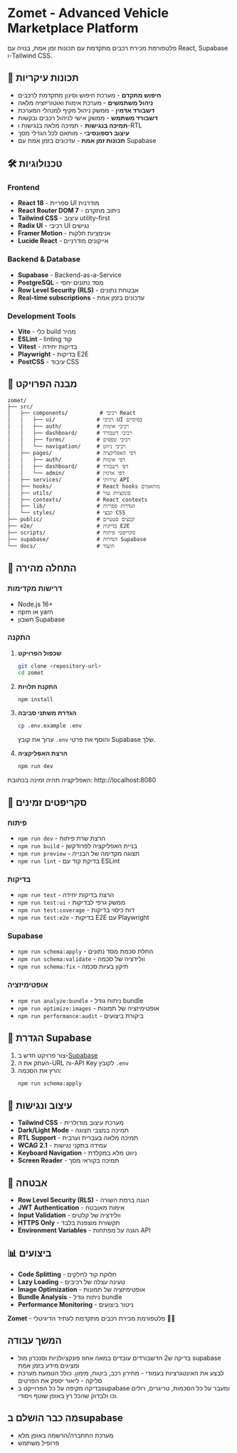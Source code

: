 # Zomet - Advanced Vehicle Marketplace Platform

פלטפורמת מכירת רכבים מתקדמת עם תכונות זמן אמת, בנויה עם React, Supabase ו-Tailwind CSS.

## 🚀 תכונות עיקריות

- **חיפוש מתקדם** - מערכת חיפוש וסינון מתקדמת לרכבים
- **ניהול משתמשים** - מערכת אימות ואוטוריזציה מלאה
- **דשבורד אדמין** - ממשק ניהול מקיף למנהלי המערכת
- **דשבורד משתמש** - ממשק אישי לניהול רכבים ובקשות
- **תמיכה בנגישות** - תמיכה מלאה בנגישות ו-RTL
- **עיצוב רספונסיבי** - מותאם לכל הגדלי מסך
- **תכונות זמן אמת** - עדכונים בזמן אמת עם Supabase

## 🛠️ טכנולוגיות

### Frontend
- **React 18** - ספריית UI מודרנית
- **React Router DOM 7** - ניתוב מתקדם
- **Tailwind CSS** - עיצוב utility-first
- **Radix UI** - רכיבי UI נגישים
- **Framer Motion** - אנימציות חלקות
- **Lucide React** - אייקונים מודרניים

### Backend & Database
- **Supabase** - Backend-as-a-Service
- **PostgreSQL** - מסד נתונים יחסי
- **Row Level Security (RLS)** - אבטחת נתונים
- **Real-time subscriptions** - עדכונים בזמן אמת

### Development Tools
- **Vite** - כלי build מהיר
- **ESLint** - linting קוד
- **Vitest** - בדיקות יחידה
- **Playwright** - בדיקות E2E
- **PostCSS** - עיבוד CSS

## 📁 מבנה הפרויקט

```
zomet/
├── src/
│   ├── components/          # רכיבי React
│   │   ├── ui/             # רכיבי UI בסיסיים
│   │   ├── auth/           # רכיבי אימות
│   │   ├── dashboard/      # רכיבי דשבורד
│   │   ├── forms/          # רכיבי טפסים
│   │   └── navigation/     # רכיבי ניווט
│   ├── pages/              # דפי האפליקציה
│   │   ├── auth/           # דפי אימות
│   │   ├── dashboard/      # דפי דשבורד
│   │   └── admin/          # דפי אדמין
│   ├── services/           # שירותי API
│   ├── hooks/              # React hooks מותאמים
│   ├── utils/              # פונקציות עזר
│   ├── contexts/           # React contexts
│   ├── lib/                # הגדרות ספריות
│   └── styles/             # קבצי CSS
├── public/                 # קבצים סטטיים
├── e2e/                    # בדיקות E2E
├── scripts/                # סקריפטי פיתוח
├── supabase/               # הגדרות Supabase
└── docs/                   # תיעוד
```

## 🚀 התחלה מהירה

### דרישות מקדימות
- Node.js 16+
- npm או yarn
- חשבון Supabase

### התקנה

1. **שכפול הפרויקט**
   ```bash
   git clone <repository-url>
   cd zomet
   ```

2. **התקנת תלויות**
   ```bash
   npm install
   ```

3. **הגדרת משתני סביבה**
   ```bash
   cp .env.example .env
   ```
   ערוך את קובץ `.env` והוסף את פרטי Supabase שלך.

4. **הרצת האפליקציה**
   ```bash
   npm run dev
   ```

האפליקציה תהיה זמינה בכתובת: http://localhost:8080

## 📝 סקריפטים זמינים

### פיתוח
- `npm run dev` - הרצת שרת פיתוח
- `npm run build` - בניית האפליקציה לפרודקשן
- `npm run preview` - תצוגה מקדימה של הבנייה
- `npm run lint` - בדיקת קוד עם ESLint

### בדיקות
- `npm run test` - הרצת בדיקות יחידה
- `npm run test:ui` - ממשק גרפי לבדיקות
- `npm run test:coverage` - דוח כיסוי בדיקות
- `npm run test:e2e` - בדיקות E2E עם Playwright

### Supabase
- `npm run schema:apply` - החלת סכמת מסד נתונים
- `npm run schema:validate` - וולידציה של סכמה
- `npm run schema:fix` - תיקון בעיות סכמה

### אופטימיזציה
- `npm run analyze:bundle` - ניתוח גודל bundle
- `npm run optimize:images` - אופטימיזציה של תמונות
- `npm run performance:audit` - ביקורת ביצועים

## 🔧 הגדרת Supabase

1. צור פרויקט חדש ב-[Supabase](https://supabase.com)
2. העתק את ה-URL וה-API Key לקובץ `.env`
3. הרץ את הסכמה:
   ```bash
   npm run schema:apply
   ```

## 🎨 עיצוב ונגישות

- **Tailwind CSS** - מערכת עיצוב מודולרית
- **Dark/Light Mode** - תמיכה במצבי תצוגה
- **RTL Support** - תמיכה מלאה בעברית וערבית
- **WCAG 2.1** - עמידה בתקני נגישות
- **Keyboard Navigation** - ניווט מלא במקלדת
- **Screen Reader** - תמיכה בקוראי מסך

## 🔐 אבטחה

- **Row Level Security (RLS)** - הגנה ברמת השורה
- **JWT Authentication** - אימות מאובטח
- **Input Validation** - וולידציה של קלטים
- **HTTPS Only** - תקשורת מוצפנת בלבד
- **Environment Variables** - הגנה על מפתחות API

## 📊 ביצועים

- **Code Splitting** - חלוקת קוד לחלקים
- **Lazy Loading** - טעינה עצלה של רכיבים
- **Image Optimization** - אופטימיזציה של תמונות
- **Bundle Analysis** - ניתוח גודל bundle
- **Performance Monitoring** - ניטור ביצועים

**Zomet** - פלטפורמת מכירת רכבים מתקדמת לעתיד הדיגיטלי 🚗✨

## המשך עבודה
 - בדיקה ש2 הדשבורדים עובדים במאה אחוז פונקציולניות וסנכרון מול supabase ומציגים מידע בזמן אמת
 - לבצע את האינטגרציות בעמודי - מחירון רכב, ביטוח, מימון. כולל הטמעת מערכת סליקה -  ליאור יספק את הפרטים
 - בדיקה מקיפה על כל הפרוייקט בsupabase ומעבר על כל הסכמות, טריגרים, רולים וכו ולבדוק שהכל רץ באופן שוטף ויסודי. 


## מה כבר הושלם בsupabase
 - מערכת התחברה/הרשמה באופן מלא 
 - פרופיל משתמש